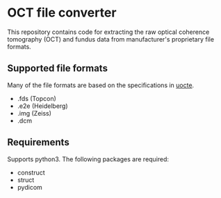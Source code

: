# OCT file converter #

This repository contains code for extracting the raw optical coherence tomography (OCT) and fundus data from manufacturer's proprietary file formats. 

## Supported file formats
Many of the file formats are based on the specifications in [uocte](https://bitbucket.org/uocte/uocte/wiki/Home).
* .fds (Topcon)
* .e2e (Heidelberg)
* .img (Zeiss)
* .dcm

## Requirements
Supports python3.
The following packages are required:
* construct
* struct
* pydicom


